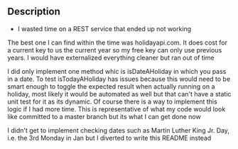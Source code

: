 ## Description

* I wasted time on a REST service that ended up not working
 
The best one I can find within the time was holidayapi.com. It does cost for a current key to us the current year so my 
free key can only use previous years. I would have externalized everything cleaner but ran out of time

I did only implement one method whic is isDateAHoliday in which you pass in a date. To test isTodayAHoliday has issues 
because this would need to be smart enough to toggle the expected result when actually running on a holiday, most 
likely it would be automated as well but that can't have a static unit test for it as its dynamic. Of course there is a 
way to implement this logic if I had more time. This is representative of what my code would look like committed to a 
master branch but its what I can get done now 
 
I didn't get to implement checking dates such as Martin Luther King Jr. Day, i.e. the 3rd Monday in Jan but I diverted 
to write this README instead 